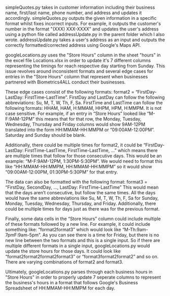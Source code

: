   simpleQuotes.py takes in customer information including their business name, first/last name, phone number, and address and updates it accordingly. simpleQuotes.py outputs the given information in a specific format whilst fixes incorrect inputs. For example, it outputs the customer's number in the format "(XXX) XXX-XXXX" and updates the user's address using a python file called addressUpdate.py in the parent folder which I also wrote. 
addressUpdate.py takes a user's address as an input and outputs the correctly formatted/corrected address using Google's Maps API. 




  googleLocations.py uses the "Store Hours" column in the sheet "hours" in the excel file Locations.xlsx in order to update it's 7 different columns representing the timings for reach respective day starting from Sunday. This issue revolves around inconsistent formats and several edge cases for entries in the "Store Hours" column that represent when businesses partnered with Biometrics4ALL conduct their businesses. 

  These edge cases consist of the following formats: format2 =  “FirstDay-LastDay: FirstTime-LastTime”. FirstDay and LastDay can follow the following abbreviations: Su, M, T, W, Th, F, Sa. FirstTime and LastTime can follow the following formats: HHAM, HAM, H:MMAM, HHPM, HPM, H:MMPM. It is not case sensitive. For example, if an entry in “Store Hours” looked like “M-F:9AM-12PM” this means that for that row, the Monday, Tuesday, Wednesday, Thursday and Friday columns would show 9AM-12PM translated into the form HH:MMAM-HH:MMPM or “09:00AM-12:00PM”. Saturday and Sunday should be blank. 

  Additionally, there could be multiple times for format2, it could be “FirstDay-LastDay: FirstTime-LastTime, FirstTime-LastTime, …” which means there are multiple times that follow for those consecutive days. This would be an example: “M-F:9AM-12PM, 1:30PM-5:30PM”. We would need to format this like “HH:MMAM-HH:MMPM, HH:MMAM-HH:MMPM” so it would show “09:00AM-12:00PM, 01:30PM-5:30PM” for that entry. 

  The data can also be formatted with the following format: 
format3 = “FirstDay, SecondDay, …, LastDay: FirstTime-LastTime”
This would mean that the days aren’t consecutive, but follow the same times. All the days would have the same abbreviations like Su, M, T, W, Th, F, Sa for Sunday, Monday, Tuesday, Wednesday, Thursday, and Friday.  Additionally, there could be multiple times for days just as there was for the previous format. 

  Finally, some data cells in the “Store Hours” column could include multiple of these formats followed by a new line. For example, it could include something like: 
“format2format3” which would look like “M-Th:9am-7pmF:9am-5pm”. As you can see there is a time for Friday, but there is no new line between the two formats and this is a single input. So if there are multiple different formats in a single input, googleLocations.py would update the store hours for those days. It could look like “format2format2format2format3” or “format3format2format2” and so on. There are varying combinations of format2 and format3. 

  Ultimately, googleLocations.py parses through each business hours in "Store Hours" in order to properly update 7 seperate columns to represent the business's hours in a format that follows Google's Business Spreadsheet of 
HH:MMAM-HH:MMPM for each day. 

